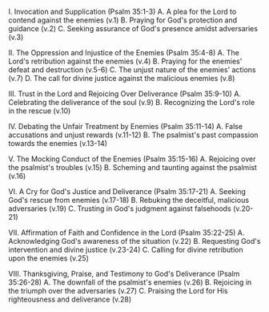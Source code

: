 I. Invocation and Supplication (Psalm 35:1-3)
    A. A plea for the Lord to contend against the enemies (v.1)
    B. Praying for God's protection and guidance (v.2)
    C. Seeking assurance of God's presence amidst adversaries (v.3)

II. The Oppression and Injustice of the Enemies (Psalm 35:4-8)
    A. The Lord's retribution against the enemies (v.4)
    B. Praying for the enemies' defeat and destruction (v.5-6)
    C. The unjust nature of the enemies' actions (v.7)
    D. The call for divine justice against the malicious enemies (v.8)

III. Trust in the Lord and Rejoicing Over Deliverance (Psalm 35:9-10)
    A. Celebrating the deliverance of the soul (v.9)
    B. Recognizing the Lord's role in the rescue (v.10)

IV. Debating the Unfair Treatment by Enemies (Psalm 35:11-14)
    A. False accusations and unjust rewards (v.11-12)
    B. The psalmist's past compassion towards the enemies (v.13-14)

V. The Mocking Conduct of the Enemies (Psalm 35:15-16)
    A. Rejoicing over the psalmist's troubles (v.15)
    B. Scheming and taunting against the psalmist (v.16)

VI. A Cry for God's Justice and Deliverance (Psalm 35:17-21)
    A. Seeking God's rescue from enemies (v.17-18)
    B. Rebuking the deceitful, malicious adversaries (v.19)
    C. Trusting in God's judgment against falsehoods (v.20-21)

VII. Affirmation of Faith and Confidence in the Lord (Psalm 35:22-25)
    A. Acknowledging God's awareness of the situation (v.22)
    B. Requesting God's intervention and divine justice (v.23-24)
    C. Calling for divine retribution upon the enemies (v.25)

VIII. Thanksgiving, Praise, and Testimony to God's Deliverance (Psalm 35:26-28)
    A. The downfall of the psalmist's enemies (v.26)
    B. Rejoicing in the triumph over the adversaries (v.27)
    C. Praising the Lord for His righteousness and deliverance (v.28)